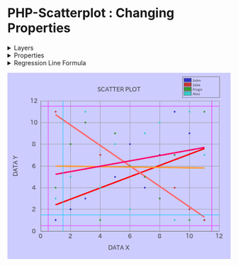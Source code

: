 # PHP-Scatterplot : Changing Properties

<details><summary>Layers</summary>

|#|John: x|John: y|Jake: x|Jake: y|Hugo: x|Hugo: y|Alex: x|Alex: y|
|:---:|:---:|:---:|:---:|:---:|:---:|:---:|:---:|:---:|
|0|1|1|1|11|1|4|1|3|
|1|2|2|2|8|2|8|2|5|
|2|3|3|3|10|3|10|3|11|
|3|4|4|4|7|4|1|4|4|
|4|5|5|5|9|5|9|5|8|
|5|6|8|6|6|6|6|6|2|
|6|7|4|7|5|7|5|7|9|
|7|8|7|8|3|8|3|8|10|
|8|9|11|9|4|9|7|9|1|
|9|10|9|10|2|10|1|10|11|
|10|11|1|11|1|11|11|11|7|
</details>

<details><summary>Properties</summary>

|Key|Value|
|:---:|:---:|
|canvasWidth|600|
|canvasHeight|500|
|canvasBackgroundColor|#ccccff|
|frameXRatio|0.8|
|frameYRatio|0.7|
|axisColor|#666666|
|axisWidth|1|
|gridColor|#999999|
|gridWidth|1|
|gridXPitch|2|
|gridYPitch|2|
|gridXMax|12|
|gridXMin|0|
|gridYMax|12|
|gridYMin|0|
|gridX|`true`|
|gridY|`true`|
|xLimitUpper|12|
|xLimitLower|0|
|yLimitUpper|12|
|yLimitLower|0|
|plotDiameter|4|
|plotColor|#33cccc|
|fontPath|fonts/ipaexg.ttf|
|fontSize|16|
|fontColor|#333333|
|outlierDiameter|2|
|outlierColor|#ff0000|
|mean|`false`|
|meanColor|#0000ff|
|labels|[x, y]|
|labelX|DATA X|
|labelY|DATA Y|
|caption|SCATTER PLOT|
|legend|`true`|
|legendCount|4|
|legends|[John, Jake, Hugo, Alex]|
|legendWidth|100|
|legendFontSize|10|
|colors|[#3333cc, #cc3333, #339933, #33cccc, #cc3333, #ffcc33, #cccc33, #cc33cc]|
</details>

<details><summary>Regression Line Formula</summary>

- John: y = 0.51818181818182 x + 1.8909090909091
- Jake: y = -0.94545454545455 x + 11.672727272727
- Hugo: y = -0.018181818181818 x + 6.0181818181818
- Alex: y = 0.24545454545455 x + 4.9818181818182
</details>

![ChangingProperties.png](img/ChangingProperties.png)
